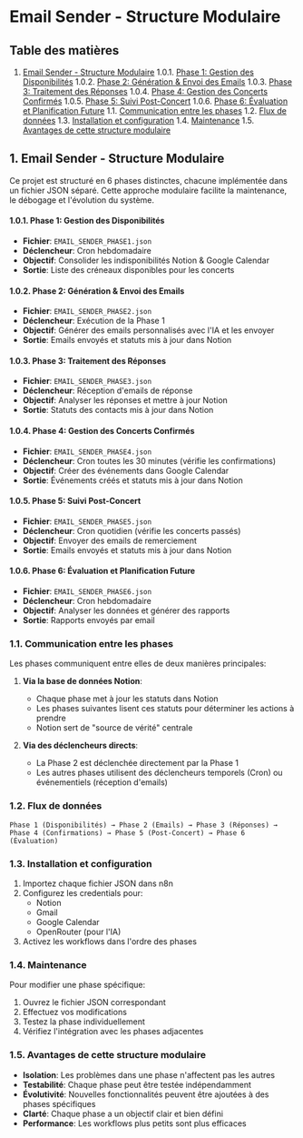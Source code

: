 # Email Sender - Structure Modulaire

## Table des matières

1. [Email Sender - Structure Modulaire](#section-1)
        1.0.1. [Phase 1: Gestion des Disponibilités](#section-2)
        1.0.2. [Phase 2: Génération & Envoi des Emails](#section-3)
        1.0.3. [Phase 3: Traitement des Réponses](#section-4)
        1.0.4. [Phase 4: Gestion des Concerts Confirmés](#section-5)
        1.0.5. [Phase 5: Suivi Post-Concert](#section-6)
        1.0.6. [Phase 6: Évaluation et Planification Future](#section-7)
    1.1. [Communication entre les phases](#section-8)
    1.2. [Flux de données](#section-9)
    1.3. [Installation et configuration](#section-10)
    1.4. [Maintenance](#section-11)
    1.5. [Avantages de cette structure modulaire](#section-12)

## 1. Email Sender - Structure Modulaire <a name='section-1'></a>

Ce projet est structuré en 6 phases distinctes, chacune implémentée dans un fichier JSON séparé. Cette approche modulaire facilite la maintenance, le débogage et l'évolution du système.

#### 1.0.1. Phase 1: Gestion des Disponibilités <a name='section-2'></a>

- **Fichier**: `EMAIL_SENDER_PHASE1.json`
- **Déclencheur**: Cron hebdomadaire
- **Objectif**: Consolider les indisponibilités Notion & Google Calendar
- **Sortie**: Liste des créneaux disponibles pour les concerts

#### 1.0.2. Phase 2: Génération & Envoi des Emails <a name='section-3'></a>

- **Fichier**: `EMAIL_SENDER_PHASE2.json`
- **Déclencheur**: Exécution de la Phase 1
- **Objectif**: Générer des emails personnalisés avec l'IA et les envoyer
- **Sortie**: Emails envoyés et statuts mis à jour dans Notion

#### 1.0.3. Phase 3: Traitement des Réponses <a name='section-4'></a>

- **Fichier**: `EMAIL_SENDER_PHASE3.json`
- **Déclencheur**: Réception d'emails de réponse
- **Objectif**: Analyser les réponses et mettre à jour Notion
- **Sortie**: Statuts des contacts mis à jour dans Notion

#### 1.0.4. Phase 4: Gestion des Concerts Confirmés <a name='section-5'></a>

- **Fichier**: `EMAIL_SENDER_PHASE4.json`
- **Déclencheur**: Cron toutes les 30 minutes (vérifie les confirmations)
- **Objectif**: Créer des événements dans Google Calendar
- **Sortie**: Événements créés et statuts mis à jour dans Notion

#### 1.0.5. Phase 5: Suivi Post-Concert <a name='section-6'></a>

- **Fichier**: `EMAIL_SENDER_PHASE5.json`
- **Déclencheur**: Cron quotidien (vérifie les concerts passés)
- **Objectif**: Envoyer des emails de remerciement
- **Sortie**: Emails envoyés et statuts mis à jour dans Notion

#### 1.0.6. Phase 6: Évaluation et Planification Future <a name='section-7'></a>

- **Fichier**: `EMAIL_SENDER_PHASE6.json`
- **Déclencheur**: Cron hebdomadaire
- **Objectif**: Analyser les données et générer des rapports
- **Sortie**: Rapports envoyés par email

### 1.1. Communication entre les phases <a name='section-8'></a>

Les phases communiquent entre elles de deux manières principales:

1. **Via la base de données Notion**:
   - Chaque phase met à jour les statuts dans Notion
   - Les phases suivantes lisent ces statuts pour déterminer les actions à prendre
   - Notion sert de "source de vérité" centrale

2. **Via des déclencheurs directs**:
   - La Phase 2 est déclenchée directement par la Phase 1
   - Les autres phases utilisent des déclencheurs temporels (Cron) ou événementiels (réception d'emails)

### 1.2. Flux de données <a name='section-9'></a>

```
Phase 1 (Disponibilités) → Phase 2 (Emails) → Phase 3 (Réponses) → Phase 4 (Confirmations) → Phase 5 (Post-Concert) → Phase 6 (Évaluation)

```

### 1.3. Installation et configuration <a name='section-10'></a>

1. Importez chaque fichier JSON dans n8n
2. Configurez les credentials pour:
   - Notion
   - Gmail
   - Google Calendar
   - OpenRouter (pour l'IA)
3. Activez les workflows dans l'ordre des phases

### 1.4. Maintenance <a name='section-11'></a>

Pour modifier une phase spécifique:
1. Ouvrez le fichier JSON correspondant
2. Effectuez vos modifications
3. Testez la phase individuellement
4. Vérifiez l'intégration avec les phases adjacentes

### 1.5. Avantages de cette structure modulaire <a name='section-12'></a>

- **Isolation**: Les problèmes dans une phase n'affectent pas les autres
- **Testabilité**: Chaque phase peut être testée indépendamment
- **Évolutivité**: Nouvelles fonctionnalités peuvent être ajoutées à des phases spécifiques
- **Clarté**: Chaque phase a un objectif clair et bien défini
- **Performance**: Les workflows plus petits sont plus efficaces


